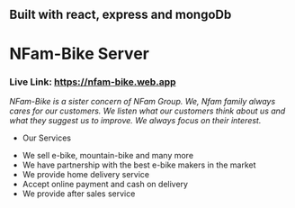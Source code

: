 ## Built with react, express and mongoDb

# NFam-Bike Server

### Live Link: https://nfam-bike.web.app

_NFam-Bike is a sister concern of NFam Group. We, Nfam family always cares for our customers. We listen what our customers think about us and what they suggest us to improve. We always focus on their interest._

- Our Services

* We sell e-bike, mountain-bike and many more
* We have partnership with the best e-bike makers in the market
* We provide home delivery service
* Accept online payment and cash on delivery
* We provide after sales service
